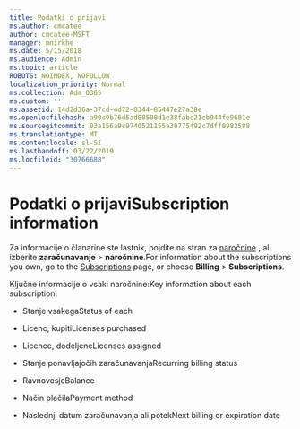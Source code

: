 ```yaml
---
title: Podatki o prijavi
ms.author: cmcatee
author: cmcatee-MSFT
manager: mnirkhe
ms.date: 5/15/2018
ms.audience: Admin
ms.topic: article
ROBOTS: NOINDEX, NOFOLLOW
localization_priority: Normal
ms.collection: Adm_O365
ms.custom: ''
ms.assetid: 14d2d36a-37cd-4d72-8344-85447e27a38e
ms.openlocfilehash: a90c9b76d5ad80508d1e38fabe21eb944fe9681e
ms.sourcegitcommit: 03a156a9c9740521155a30775492c7dff0982588
ms.translationtype: MT
ms.contentlocale: sl-SI
ms.lasthandoff: 03/22/2019
ms.locfileid: "30766688"
---
```

# <a name="subscription-information"></a><span data-ttu-id="85d15-102">Podatki o prijavi</span><span class="sxs-lookup"><span data-stu-id="85d15-102">Subscription information</span></span>

<span data-ttu-id="85d15-103">Za informacije o članarine ste lastnik, pojdite na stran za [naročnine](https://go.microsoft.com/fwlink/p/?linkid=842054) , ali izberite **zaračunavanje** \> **naročnine**.</span><span class="sxs-lookup"><span data-stu-id="85d15-103">For information about the subscriptions you own, go to the [Subscriptions](https://go.microsoft.com/fwlink/p/?linkid=842054) page, or choose **Billing** \> **Subscriptions**.</span></span>
  
<span data-ttu-id="85d15-104">Ključne informacije o vsaki naročnine:</span><span class="sxs-lookup"><span data-stu-id="85d15-104">Key information about each subscription:</span></span>
  
- <span data-ttu-id="85d15-105">Stanje vsakega</span><span class="sxs-lookup"><span data-stu-id="85d15-105">Status of each</span></span>
    
- <span data-ttu-id="85d15-106">Licenc, kupiti</span><span class="sxs-lookup"><span data-stu-id="85d15-106">Licenses purchased</span></span>
    
- <span data-ttu-id="85d15-107">Licence, dodeljene</span><span class="sxs-lookup"><span data-stu-id="85d15-107">Licenses assigned</span></span>
    
- <span data-ttu-id="85d15-108">Stanje ponavljajočih zaračunavanja</span><span class="sxs-lookup"><span data-stu-id="85d15-108">Recurring billing status</span></span>
    
- <span data-ttu-id="85d15-109">Ravnovesje</span><span class="sxs-lookup"><span data-stu-id="85d15-109">Balance</span></span>
    
- <span data-ttu-id="85d15-110">Način plačila</span><span class="sxs-lookup"><span data-stu-id="85d15-110">Payment method</span></span>
    
- <span data-ttu-id="85d15-111">Naslednji datum zaračunavanja ali potek</span><span class="sxs-lookup"><span data-stu-id="85d15-111">Next billing or expiration date</span></span>
    

